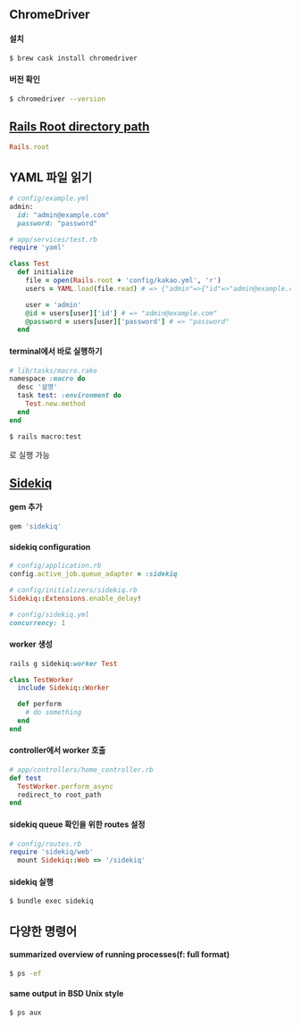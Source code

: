 ## ChromeDriver
#### 설치
```bash
$ brew cask install chromedriver
```
#### 버전 확인
```bash
$ chromedriver --version
```

## [Rails Root directory path](https://stackoverflow.com/questions/3724487/rails-root-directory-path)
```ruby
Rails.root
```

## YAML 파일 읽기
```ruby
# config/example.yml
admin:
  id: "admin@example.com"
  password: "password"
```
```ruby
# app/services/test.rb
require 'yaml'

class Test
  def initialize
    file = open(Rails.root + 'config/kakao.yml', 'r')
    users = YAML.load(file.read) # => {"admin"=>{"id"=>"admin@example.com", "password"=>"password"}}

    user = 'admin'
    @id = users[user]['id'] # => "admin@example.com"
    @password = users[user]['password'] # => "password"
  end
```
#### terminal에서 바로 실행하기
```ruby
# lib/tasks/macro.rake
namespace :macro do
  desc '설명'
  task test: :environment do
    Test.new.method
  end
end
```
```bash
$ rails macro:test
```
로 실행 가능

## [Sidekiq](https://github.com/mperham/sidekiq)
#### gem 추가
```ruby
gem 'sidekiq'
```
#### sidekiq configuration
```ruby
# config/application.rb
config.active_job.queue_adapter = :sidekiq
```
```ruby
# config/initializers/sidekiq.rb
Sidekiq::Extensions.enable_delay!
```
```ruby
# config/sidekiq.yml
concurrency: 1
```
#### worker 생성
```ruby
rails g sidekiq:worker Test
```
```ruby
class TestWorker
  include Sidekiq::Worker

  def perform
    # do something
  end
end
```
#### controller에서 worker 호출
```ruby
# app/controllers/home_controller.rb
def test
  TestWorker.perform_async
  redirect_to root_path
end
```
#### sidekiq queue 확인을 위한 routes 설정
```ruby
# config/routes.rb
require 'sidekiq/web'
  mount Sidekiq::Web => '/sidekiq'
```
#### sidekiq 실행
```bash
$ bundle exec sidekiq
```

## 다양한 명령어
#### summarized overview of running processes(f: full format)
```bash
$ ps -ef
```
#### same output in BSD Unix style
```bash
$ ps aux
```

